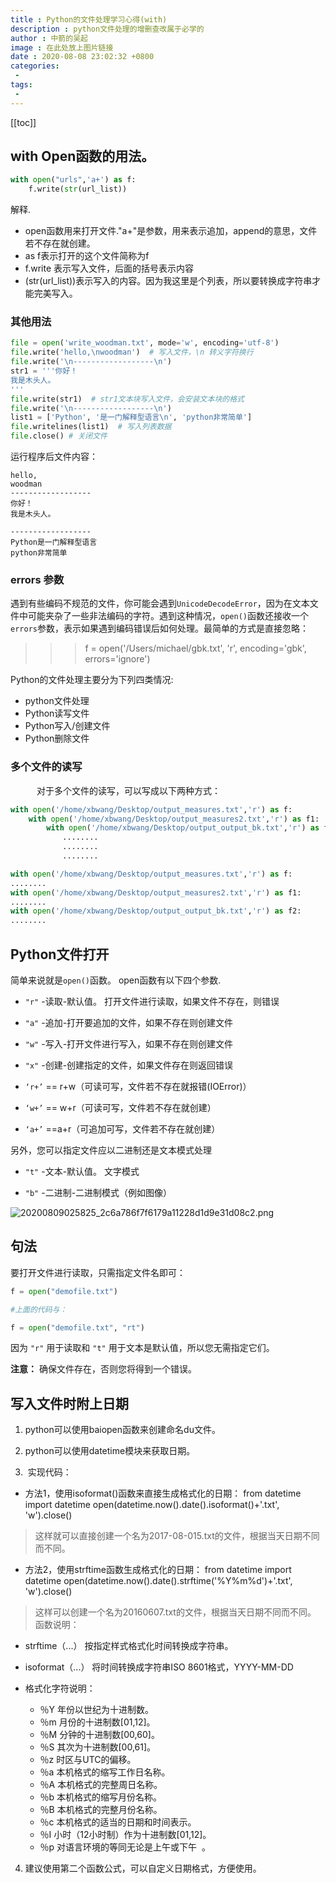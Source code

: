 ```yaml
---
title : Python的文件处理学习心得(with)
description : python文件处理的增删查改属于必学的
author : 中箭的吴起
image : 在此处放上图片链接
date : 2020-08-08 23:02:32 +0800
categories:
 -
tags:
 -
---
```

[[toc]]


## with Open函数的用法。

```python
with open("urls",'a+') as f:
    f.write(str(url_list))

```
解释.
* open函数用来打开文件."a+"是参数，用来表示追加，append的意思，文件若不存在就创建。
* as f表示打开的这个文件简称为f
* f.write 表示写入文件，后面的括号表示内容
* (str(url_list))表示写入的内容。因为我这里是个列表，所以要转换成字符串才能完美写入。

### 其他用法

```python
file = open('write_woodman.txt', mode='w', encoding='utf-8')
file.write('hello,\nwoodman')  # 写入文件，\n 转义字符换行
file.write('\n------------------\n')
str1 = '''你好！
我是木头人。
'''
file.write(str1)  # str1文本块写入文件，会安装文本块的格式
file.write('\n------------------\n')
list1 = ['Python', '是一门解释型语言\n', 'python非常简单']
file.writelines(list1)  # 写入列表数据
file.close() # 关闭文件
```
运行程序后文件内容：

```
hello,
woodman
------------------
你好！
我是木头人。

------------------
Python是一门解释型语言
python非常简单

```
### errors 参数
遇到有些编码不规范的文件，你可能会遇到`UnicodeDecodeError`，因为在文本文件中可能夹杂了一些非法编码的字符。遇到这种情况，`open()`函数还接收一个`errors`参数，表示如果遇到编码错误后如何处理。最简单的方式是直接忽略：

>>> f = open('/Users/michael/gbk.txt', 'r', encoding='gbk', errors='ignore')

Python的文件处理主要分为下列四类情况:
* python文件处理 
* Python读写文件
* Python写入/创建文件
* Python删除文件

### 多个文件的读写

　　　对于多个文件的读写，可以写成以下两种方式：


```py
with open('/home/xbwang/Desktop/output_measures.txt','r') as f:
    with open('/home/xbwang/Desktop/output_measures2.txt','r') as f1:
        with open('/home/xbwang/Desktop/output_output_bk.txt','r') as f2:
　　　　　　　........
　　　　　　　........
　　　　　　　........

```
```py
with open('/home/xbwang/Desktop/output_measures.txt','r') as f:
........
with open('/home/xbwang/Desktop/output_measures2.txt','r') as f1:
........
with open('/home/xbwang/Desktop/output_output_bk.txt','r') as f2:
........


```

## Python文件打开

简单来说就是`open()`函数。
open函数有以下四个参数.
* `"r"` \-读取\-默认值。 打开文件进行读取，如果文件不存在，则错误

* `"a"` \-追加\-打开要追加的文件，如果不存在则创建文件

* `"w"` \-写入\-打开文件进行写入，如果不存在则创建文件

* `"x"` \-创建\-创建指定的文件，如果文件存在则返回错误
* `‘r+’` == r+w（可读可写，文件若不存在就报错(IOError)）

* `‘w+’` == w+r（可读可写，文件若不存在就创建）

* `‘a+’` ==a+r（可追加可写，文件若不存在就创建）

另外，您可以指定文件应以二进制还是文本模式处理

* `"t"` \-文本\-默认值。 文字模式

* `"b"` \-二进制\-二进制模式（例如图像）

![20200809025825_2c6a786f7f6179a11228d1d9e31d08c2.png](https://images-1255533533.cos.ap-shanghai.myqcloud.com/20200809025825_2c6a786f7f6179a11228d1d9e31d08c2.png)


## 句法

要打开文件进行读取，只需指定文件名即可：

```python
f = open("demofile.txt")

#上面的代码与：

f = open("demofile.txt", "rt")

```
因为 `"r"` 用于读取和 `"t"` 用于文本是默认值，所以您无需指定它们。

**注意：** 确保文件存在，否则您将得到一个错误。

## 写入文件时附上日期

1. python可以使用baiopen函数来创建命名du文件。 

2. python可以使用datetime模块来获取日期。 

3.  实现代码： 

 * 方法1，使用isoformat()函数来直接生成格式化的日期：
from datetime import datetime
open(datetime.now().date().isoformat()+'.txt', 'w').close()

>这样就可以直接创建一个名为2017-08-015.txt的文件，根据当天日期不同而不同。 

 * 方法2，使用strftime函数生成格式化的日期：
from datetime import datetime
open(datetime.now().date().strftime('%Y%m%d')+'.txt', 'w').close()

>这样可以创建一个名为20160607.txt的文件，根据当天日期不同而不同。
函数说明：
* strftime（...）
按指定样式格式化时间转换成字符串。
* isoformat（...）
将时间转换成字符串ISO 8601格式，YYYY-MM-DD

* 格式化字符说明：

  * ％Y 年份以世纪为十进制数。
  * ％m 月份的十进制数[01,12]。
  * ％M 分钟的十进制数[00,60]。
  * ％S 其次为十进制数[00,61]。
  * ％z 时区与UTC的偏移。
  * ％a 本机格式的缩写工作日名称。
  * ％A 本机格式的完整周日名称。
  * ％b 本机格式的缩写月份名称。
  * ％B 本机格式的完整月份名称。
  * ％c 本机格式的适当的日期和时间表示。
  * ％I 小时（12小时制）作为十进制数[01,12]。
  * ％p 对语言环境的等同无论是上午或下午  。 
4. 建议使用第二个函数公式，可以自定义日期格式，方便使用。